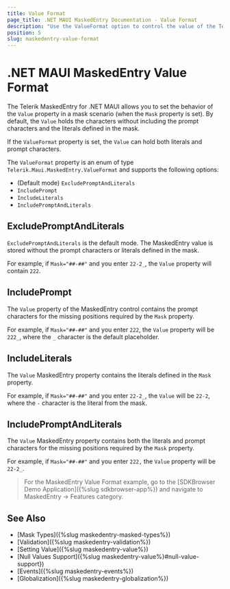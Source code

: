 ```yaml
---
title: Value Format
page_title: .NET MAUI MaskedEntry Documentation - Value Format
description: "Use the ValueFormat option to control the value of the Telerik UI for .NET MAUI MaskedEntry when its Mask property is set."
position: 5
slug: maskedentry-value-format
---
```


# .NET MAUI MaskedEntry Value Format

The Telerik MaskedEntry for .NET MAUI allows you to set the behavior of the `Value` property in a mask scenario (when the `Mask` property is set). By default, the `Value` holds the characters without including the prompt characters and the literals defined in the mask.

If the `ValueFormat` property is set, the `Value` can hold both literals and prompt characters.

The `ValueFormat` property is an enum of type `Telerik.Maui.MaskedEntry.ValueFormat` and supports the following options:

* (Default mode) `ExcludePromptAndLiterals`
* `IncludePrompt`
* `IncludeLiterals`
* `IncludePromptAndLiterals`


## ExcludePromptAndLiterals

`ExcludePromptAndLiterals` is the default mode. The MaskedEntry value is stored without the prompt characters or literals defined in the mask.

For example, if `Mask="##-##"` and you enter `22-2_`, the `Value` property will contain `222`.

<snippet id='textmaskedentry-excludepromptandliterals-xaml' />

## IncludePrompt

The `Value` property of the MaskedEntry control contains the prompt characters for the missing positions required by the `Mask` property.

For example, if `Mask="##-##"` and you enter `222`, the `Value` property will be `222_`, where the `_` character is the default placeholder.

<snippet id='textmaskedentry-includelprompt-xaml' />

## IncludeLiterals

The `Value` MaskedEntry property contains the literals defined in the `Mask` property.

For example, if `Mask="##-##"` and you enter `22-2_`, the `Value` will be `22-2`, where the `-` character is the literal from the mask.

<snippet id='textmaskedentry-includeliterals-xaml' />

## IncludePromptAndLiterals

The `Value` MaskedEntry property contains both the literals and prompt characters for the missing positions required by the `Mask` property.

For example, if `Mask="##-##"` and you enter `222,` the `Value` property will be `22-2_`.

<snippet id='textmaskedentry-includelpromptandliterals-xaml' />

> For the MaskedEntry Value Format example, go to the [SDKBrowser Demo Application]({%slug sdkbrowser-app%}) and navigate to MaskedEntry -> Features category.

## See Also

- [Mask Types]({%slug maskedentry-masked-types%})
- [Validation]({%slug maskedentry-validation%})
- [Setting Value]({%slug maskedentry-value%})
- [Null Values Support]({%slug maskedentry-value%}#null-value-support})
- [Events]({%slug maskedentry-events%})
- [Globalization]({%slug maskedentry-globalization%})
